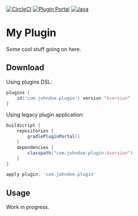 [![CircleCI](https://img.shields.io/circleci/build/gh/johndoe/library)](https://app.circleci.com/pipelines/gh/johndoe/library/)
[![Plugin Portal](https://img.shields.io/gradle-plugin-portal/v/com.johndoe.plugin)](https://plugins.gradle.org/plugin/com.johndoe.plugin)
[![Java](https://img.shields.io/badge/java-8+-informational)](https://docs.oracle.com/javase/8/)

# My Plugin

Some cool stuff going on here.

## Download

Using plugins DSL:

```gradle
plugins {
    id('com.johndoe.plugin') version "$version"
}
```

Using legacy plugin application:

```gradle
buildscript {
    repositories {
        gradlePluginPortal()
    }
    dependencies {
        classpath("com.johndoe:plugin:$version")
    }
}

apply plugin: 'com.johndoe.plugin'
```

## Usage

Work in progress.
